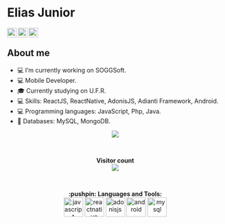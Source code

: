 # Elias Junior

<a href="https://twitter.com/ninojuniornino">
  <img align="left" alt="Elias's Twitter" width="22px" src="https://cdn.jsdelivr.net/npm/simple-icons@v3/icons/twitter.svg" />
</a>

<a href="https://www.linkedin.com/in/elias-junior-9b1191164">
  <img align="left" alt="Elias's Linkdein" width="22px" src="https://cdn.jsdelivr.net/npm/simple-icons@v3/icons/linkedin.svg" />
</a>

<a href="https://github.com/EliasJuniorNino">
  <img align="left" alt="Elias's Github" width="22px" src="https://cdn.jsdelivr.net/npm/simple-icons@v3/icons/github.svg" />
</a>

<br>

## About me

- 💻 I’m currently working on SOGGSoft.
- 💻 Mobile Developer.
- 🎓 Currently studying on U.F.R.
- 💻 Skills: ReactJS, ReactNative, AdonisJS, Adianti Framework, Android.
- 💻 Programming languages: JavaScript, Php, Java.
- 💾 Databases: MySQL, MongoDB.

<p align="center"> 
  <a href="https://github.com/EliasJuniorNino">
    <img align="center" src="https://github-readme-stats.vercel.app/api/top-langs/?username=EliasJuniorNino&layout=compact" />
  </a>
</p>

<br>

<p align="center"> 
  <b>Visitor count</b><br>
  <img src="https://profile-counter.glitch.me/EliasJuniorNino/count.svg" />
</p>

<br>

<p align="center">
  <b>:pushpin: Languages and Tools: </b>
  
  <br />
  
  <span title="JavaScript">
    <img src="https://cdn.jsdelivr.net/npm/simple-icons@v3/icons/javascript.svg" alt="javascript" width="45px" height="45px"/>
  </span>
  
  <span title="React Native">
    <img src="https://cdn.jsdelivr.net/npm/simple-icons@v3/icons/react.svg" alt="reactnative" width="45px" height="45px"/>
  </span>
  
  <span title="AdonisJS">
    <img src="https://cdn.jsdelivr.net/npm/simple-icons@v3/icons/adonisjs.svg" alt="adonisjs" width="45px" height="45px"/>
  </span>

  <span title="Android">
    <img src="https://cdn.jsdelivr.net/npm/simple-icons@v3/icons/android.svg" alt="android" width="45px" height="45px"/> 
  </span>
  
  <span title="MySQL">
    <img src="https://cdn.jsdelivr.net/npm/simple-icons@v3/icons/mysql.svg" alt="mysql" width="45px" height="45px"/>
  </span>
  
<p/>
